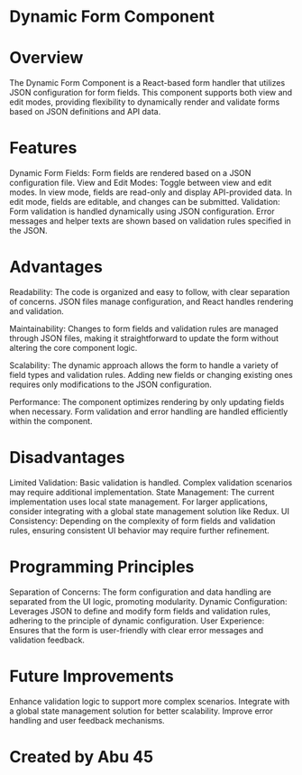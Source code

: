 # Dynamic Form Component


# Overview
The Dynamic Form Component is a React-based form handler that utilizes JSON configuration for form fields. This component supports both view and edit modes, providing flexibility to dynamically render and validate forms based on JSON definitions and API data.


# Features
Dynamic Form Fields: Form fields are rendered based on a JSON configuration file.
View and Edit Modes: Toggle between view and edit modes. In view mode, fields are read-only and display API-provided data. In edit mode, fields are editable, and changes can be submitted.
Validation: Form validation is handled dynamically using JSON configuration. Error messages and helper texts are shown based on validation rules specified in the JSON.


# Advantages
Readability: The code is organized and easy to follow, with clear separation of concerns. JSON files manage configuration, and React handles rendering and validation.

Maintainability: Changes to form fields and validation rules are managed through JSON files, making it straightforward to update the form without altering the core component logic.

Scalability: The dynamic approach allows the form to handle a variety of field types and validation rules. Adding new fields or changing existing ones requires only modifications to the JSON configuration.

Performance: The component optimizes rendering by only updating fields when necessary. Form validation and error handling are handled efficiently within the component.


# Disadvantages
Limited Validation: Basic validation is handled. Complex validation scenarios may require additional implementation.
State Management: The current implementation uses local state management. For larger applications, consider integrating with a global state management solution like Redux.
UI Consistency: Depending on the complexity of form fields and validation rules, ensuring consistent UI behavior may require further refinement.


# Programming Principles
Separation of Concerns: The form configuration and data handling are separated from the UI logic, promoting modularity.
Dynamic Configuration: Leverages JSON to define and modify form fields and validation rules, adhering to the principle of dynamic configuration.
User Experience: Ensures that the form is user-friendly with clear error messages and validation feedback.


# Future Improvements
Enhance validation logic to support more complex scenarios.
Integrate with a global state management solution for better scalability.
Improve error handling and user feedback mechanisms.


# Created by Abu 45
